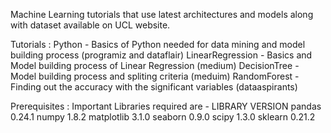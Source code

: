 Machine Learning tutorials that use latest architectures and models along with dataset available on UCL website.

Tutorials :
Python - Basics of Python needed for data mining and model building process (programiz and dataflair)
LinearRegression - Basics and Model building process of Linear Regression (medium)
DecisionTree - Model building process and spliting criteria (meduim)
RandomForest - Finding out the accuracy with the significant variables (dataaspirants)

Prerequisites :
Important Libraries required are - 
LIBRARY                        VERSION
pandas                         0.24.1
numpy                          1.8.2
matplotlib                     3.1.0
seaborn                        0.9.0
scipy                          1.3.0
sklearn                        0.21.2

